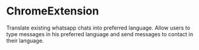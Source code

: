 # ChromeExtension
Translate existing whatsapp chats into preferred language. Allow users to type messages in his preferred language and send messages to contact in their language.
